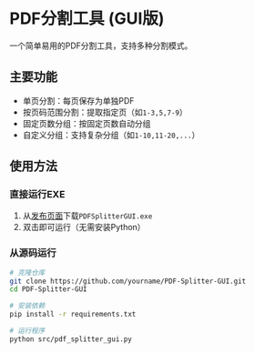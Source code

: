 # PDF分割工具 (GUI版)

一个简单易用的PDF分割工具，支持多种分割模式。

## 主要功能
- 单页分割：每页保存为单独PDF
- 按页码范围分割：提取指定页（如`1-3,5,7-9`）
- 固定页数分组：按固定页数自动分组
- 自定义分组：支持复杂分组（如`1-10,11-20,...`）

## 使用方法
### 直接运行EXE
1. 从[发布页面](https://github.com/chenghuaning/PDF-Splitter-GUI/releases)下载`PDFSplitterGUI.exe`
2. 双击即可运行（无需安装Python）

### 从源码运行
```bash
# 克隆仓库
git clone https://github.com/yourname/PDF-Splitter-GUI.git
cd PDF-Splitter-GUI

# 安装依赖
pip install -r requirements.txt

# 运行程序
python src/pdf_splitter_gui.py